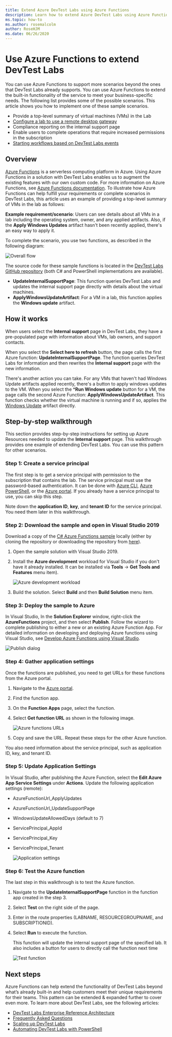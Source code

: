 ```yaml
---
title: Extend Azure DevTest Labs using Azure Functions
description: Learn how to extend Azure DevTest Labs using Azure Functions. 
ms.topic: how-to
ms.author: rosemalcolm
author: RoseHJM
ms.date: 06/26/2020
---
```


# Use Azure Functions to extend DevTest Labs
You can use Azure Functions to support more scenarios beyond the ones that DevTest Labs already supports. You can use Azure Functions to extend the built-in functionality of the service to meet your business-specific needs. The following list provides some of the possible scenarios. This article shows you how to implement one of these sample scenarios.

- Provide a top-level summary of virtual machines (VMs) in the Lab
- [Configure a lab to use a remote desktop gateway](configure-lab-remote-desktop-gateway.md)
- Compliance reporting on the internal support page
- Enable users to complete operations that require increased permissions in the subscription
- [Starting workflows based on DevTest Labs events](https://github.com/RogerBestMsft/DTL-SecureArtifactData)

## Overview
[Azure Functions](../azure-functions/functions-overview.md) is a serverless computing platform in Azure. Using Azure Functions in a solution with DevTest Labs enables us to augment the existing features with our own custom code. For more information on Azure Functions, see [Azure Functions documentation](../azure-functions/functions-overview.md). To illustrate how Azure Functions can help fulfill your requirements or complete scenarios in DevTest Labs, this article uses an example of providing a top-level summary of VMs in the lab as follows:

**Example requirement/scenario**: Users can see details about all VMs in a lab including the operating system, owner, and any applied artifacts.  Also, if the **Apply Windows Updates** artifact hasn't been recently applied, there's an easy way to apply it.

To complete the scenario, you use two functions, as described in the following diagram:  

![Overall flow](./media/extend-devtest-labs-azure-functions/flow.png)

The source code for these sample functions is located in the [DevTest Labs GitHub repository](https://github.com/Azure/azure-devtestlab/tree/master/samples/DevTestLabs/AzureFunctions) (both C# and PowerShell implementations are available).

- **UpdateInternalSupportPage**: This function queries DevTest Labs and updates the internal support page directly with details about the virtual machines.
- **ApplyWindowsUpdateArtifact**: For a VM in a lab, this function applies the **Windows update** artifact.

## How it works
When users select the **Internal support** page in DevTest Labs, they have a pre-populated page with information about VMs, lab owners, and support contacts.  

When you select the **Select here to refresh** button, the page calls the first Azure function: **UpdateInternalSupportPage**. The function queries DevTest Labs for information and then rewrites the **Internal support** page with the new information.

There's another action you can take. For any VMs that haven't had Windows Update artifacts applied recently, there's a button to apply windows updates to the VM. When you select the ***Run Windows update** button for a VM, the page calls the second Azure Function: **ApplyWindowsUpdateArtifact**. This function checks whether the virtual machine is running and if so, applies the [Windows Update](https://github.com/Azure/azure-devtestlab/tree/master/Artifacts/windows-install-windows-updates) artifact directly.

## Step-by-step walkthrough
This section provides step-by-step instructions for setting up Azure Resources needed to update the **Internal support** page. This walkthrough provides one example of extending DevTest Labs. You can use this pattern for other scenarios.

### Step 1: Create a service principal 
The first step is to get a service principal with permission to the subscription that contains the lab. The service principal must use the password-based authentication. It can be done with [Azure CLI](/cli/azure/create-an-azure-service-principal-azure-cli), [Azure PowerShell](/powershell/azure/create-azure-service-principal-azureps), or the [Azure portal](../active-directory/develop/howto-create-service-principal-portal.md). If you already have a service principal to use, you can skip this step.

Note down the **application ID**, **key**, and **tenant ID** for the service principal. You need them later in this walkthrough. 

### Step 2: Download the sample and open in Visual Studio 2019
Download a copy of the [C# Azure Functions sample](https://github.com/Azure/azure-devtestlab/tree/master/samples/DevTestLabs/AzureFunctions/CSharp) locally (either by cloning the repository or downloading the repository from [here](https://github.com/Azure/azure-devtestlab/archive/master.zip)).  

1. Open the sample solution with Visual Studio 2019.  
1. Install the **Azure development** workload for Visual Studio if you don't have it already installed. It can be installed via **Tools** -> **Get Tools and Features** menu item).

    ![Azure development workload](./media/extend-devtest-labs-azure-functions/azure-development-workload-vs.png)
1. Build the solution. Select **Build** and then **Build Solution** menu item.

### Step 3: Deploy the sample to Azure
In Visual Studio, In the **Solution Explorer** window, right-click the **AzureFunctions** project, and then select **Publish**. Follow the wizard to complete publishing to either a new or an existing Azure Function App. For detailed information on developing and deploying Azure functions using Visual Studio, see [Develop Azure Functions using Visual Studio](../azure-functions/functions-develop-vs.md).

![Publish dialog](./media/extend-devtest-labs-azure-functions/publish-dialog.png)


### Step 4:  Gather application settings
Once the functions are published, you need to get URLs for these functions from the Azure portal. 

1. Navigate to the [Azure portal](https://portal.azure.com). 
1. Find the function app.
1. On the **Function Apps** page, select the function. 
1. Select **Get function URL** as shown in the following image. 

    ![Azure functions URLs](./media/extend-devtest-labs-azure-functions/function-url.png)
4. Copy and save the URL. Repeat these steps for the other Azure function. 

You also need information about the service principal, such as application ID, key, and tenant ID.


### Step 5:  Update Application Settings
In Visual Studio, after publishing the Azure Function, select the **Edit Azure App Service Settings** under **Actions**. Update the following application settings (remote):

- AzureFunctionUrl_ApplyUpdates
- AzureFunctionUrl_UpdateSupportPage
- WindowsUpdateAllowedDays (default to 7)
- ServicePrincipal_AppId
- ServicePrincipal_Key
- ServicePrincipal_Tenant

    ![Application settings](./media/extend-devtest-labs-azure-functions/application-settings.png)

### Step 6: Test the Azure function
The last step in this walkthrough is to test the Azure function.  

1. Navigate to the **UpdateInternalSupportPage** function in the function app created in the step 3. 
1. Select **Test** on the right side of the page. 
1. Enter in the route properties (LABNAME, RESOURCEGROUPNAME, and SUBSCRIPTIONID).
1. Select **Run** to execute the function.  

    This function will update the internal support page of the specified lab. It also includes a button for users to directly call the function next time

    ![Test function](./media/extend-devtest-labs-azure-functions/test-function.png)

## Next steps
Azure Functions can help extend the functionality of DevTest Labs beyond what’s already built-in and help customers meet their unique requirements for their teams. This pattern can be extended & expanded further to cover even more.  To learn more about DevTest Labs, see the following articles: 

- [DevTest Labs Enterprise Reference Architecture](devtest-lab-reference-architecture.md)
- [Frequently Asked Questions](devtest-lab-faq.yml)
- [Scaling up DevTest Labs](devtest-lab-guidance-scale.md)
- [Automating DevTest Labs with PowerShell](https://github.com/Azure/azure-devtestlab/tree/master/samples/DevTestLabs/Modules/Library/Tests)
